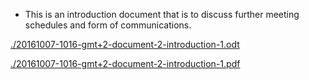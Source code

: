 * This is an introduction document that is to discuss further meeting schedules and form of communications.

[./20161007-1016-gmt+2-document-2-introduction-1.odt](./20161007-1016-gmt+2-document-2-introduction-1.odt)

[./20161007-1016-gmt+2-document-2-introduction-1.pdf](./20161007-1016-gmt+2-document-2-introduction-1.pdf)